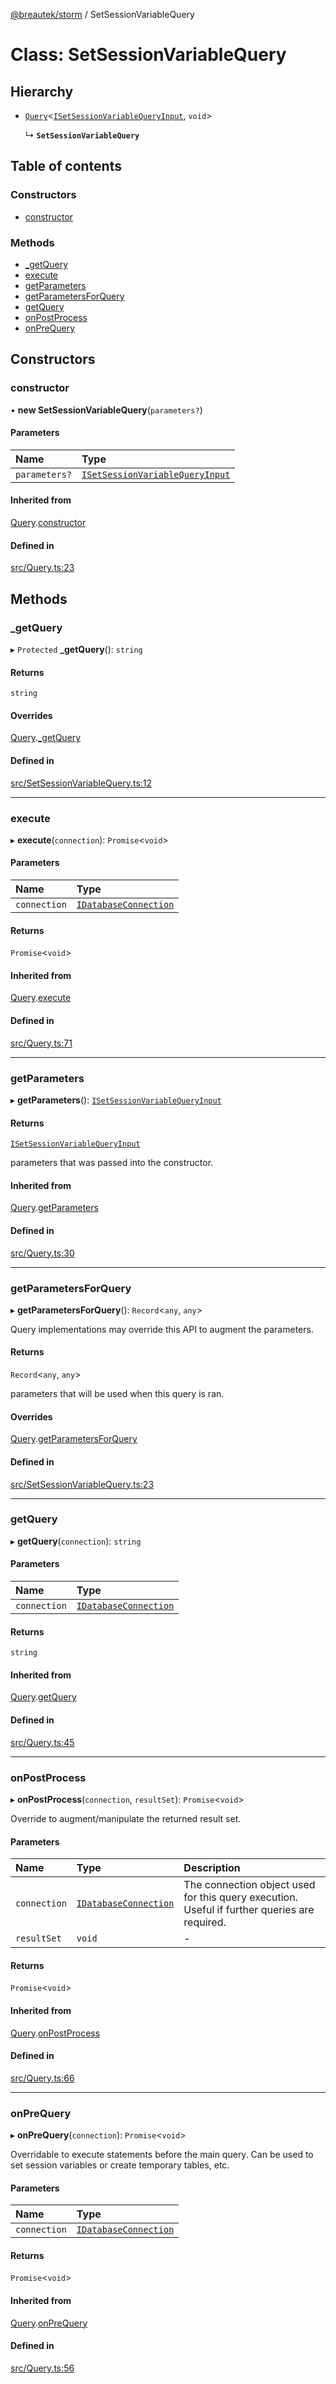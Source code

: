 [@breautek/storm](../README.md) / SetSessionVariableQuery

# Class: SetSessionVariableQuery

## Hierarchy

- [`Query`](Query.md)<[`ISetSessionVariableQueryInput`](../interfaces/ISetSessionVariableQueryInput.md), `void`\>

  ↳ **`SetSessionVariableQuery`**

## Table of contents

### Constructors

- [constructor](SetSessionVariableQuery.md#constructor)

### Methods

- [\_getQuery](SetSessionVariableQuery.md#_getquery)
- [execute](SetSessionVariableQuery.md#execute)
- [getParameters](SetSessionVariableQuery.md#getparameters)
- [getParametersForQuery](SetSessionVariableQuery.md#getparametersforquery)
- [getQuery](SetSessionVariableQuery.md#getquery)
- [onPostProcess](SetSessionVariableQuery.md#onpostprocess)
- [onPreQuery](SetSessionVariableQuery.md#onprequery)

## Constructors

### constructor

• **new SetSessionVariableQuery**(`parameters?`)

#### Parameters

| Name | Type |
| :------ | :------ |
| `parameters?` | [`ISetSessionVariableQueryInput`](../interfaces/ISetSessionVariableQueryInput.md) |

#### Inherited from

[Query](Query.md).[constructor](Query.md#constructor)

#### Defined in

[src/Query.ts:23](https://github.com/breautek/storm/blob/eca48f5/src/Query.ts#L23)

## Methods

### \_getQuery

▸ `Protected` **_getQuery**(): `string`

#### Returns

`string`

#### Overrides

[Query](Query.md).[_getQuery](Query.md#_getquery)

#### Defined in

[src/SetSessionVariableQuery.ts:12](https://github.com/breautek/storm/blob/eca48f5/src/SetSessionVariableQuery.ts#L12)

___

### execute

▸ **execute**(`connection`): `Promise`<`void`\>

#### Parameters

| Name | Type |
| :------ | :------ |
| `connection` | [`IDatabaseConnection`](../interfaces/IDatabaseConnection.md) |

#### Returns

`Promise`<`void`\>

#### Inherited from

[Query](Query.md).[execute](Query.md#execute)

#### Defined in

[src/Query.ts:71](https://github.com/breautek/storm/blob/eca48f5/src/Query.ts#L71)

___

### getParameters

▸ **getParameters**(): [`ISetSessionVariableQueryInput`](../interfaces/ISetSessionVariableQueryInput.md)

#### Returns

[`ISetSessionVariableQueryInput`](../interfaces/ISetSessionVariableQueryInput.md)

parameters that was passed into the constructor.

#### Inherited from

[Query](Query.md).[getParameters](Query.md#getparameters)

#### Defined in

[src/Query.ts:30](https://github.com/breautek/storm/blob/eca48f5/src/Query.ts#L30)

___

### getParametersForQuery

▸ **getParametersForQuery**(): `Record`<`any`, `any`\>

Query implementations may override this API to augment the parameters.

#### Returns

`Record`<`any`, `any`\>

parameters that will be used when this query is ran.

#### Overrides

[Query](Query.md).[getParametersForQuery](Query.md#getparametersforquery)

#### Defined in

[src/SetSessionVariableQuery.ts:23](https://github.com/breautek/storm/blob/eca48f5/src/SetSessionVariableQuery.ts#L23)

___

### getQuery

▸ **getQuery**(`connection`): `string`

#### Parameters

| Name | Type |
| :------ | :------ |
| `connection` | [`IDatabaseConnection`](../interfaces/IDatabaseConnection.md) |

#### Returns

`string`

#### Inherited from

[Query](Query.md).[getQuery](Query.md#getquery)

#### Defined in

[src/Query.ts:45](https://github.com/breautek/storm/blob/eca48f5/src/Query.ts#L45)

___

### onPostProcess

▸ **onPostProcess**(`connection`, `resultSet`): `Promise`<`void`\>

Override to augment/manipulate the returned result set.

#### Parameters

| Name | Type | Description |
| :------ | :------ | :------ |
| `connection` | [`IDatabaseConnection`](../interfaces/IDatabaseConnection.md) | The connection object used for this query execution. Useful if further queries are required. |
| `resultSet` | `void` | - |

#### Returns

`Promise`<`void`\>

#### Inherited from

[Query](Query.md).[onPostProcess](Query.md#onpostprocess)

#### Defined in

[src/Query.ts:66](https://github.com/breautek/storm/blob/eca48f5/src/Query.ts#L66)

___

### onPreQuery

▸ **onPreQuery**(`connection`): `Promise`<`void`\>

Overridable to execute statements before the main query.
Can be used to set session variables or create temporary tables, etc.

#### Parameters

| Name | Type |
| :------ | :------ |
| `connection` | [`IDatabaseConnection`](../interfaces/IDatabaseConnection.md) |

#### Returns

`Promise`<`void`\>

#### Inherited from

[Query](Query.md).[onPreQuery](Query.md#onprequery)

#### Defined in

[src/Query.ts:56](https://github.com/breautek/storm/blob/eca48f5/src/Query.ts#L56)
